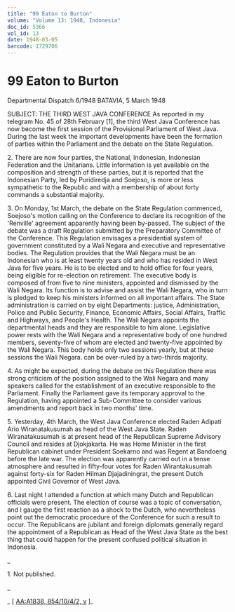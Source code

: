 ```yaml
---
title: "99 Eaton to Burton"
volume: "Volume 13: 1948, Indonesia"
doc_id: 5366
vol_id: 13
date: 1948-03-05
barcode: 1729706
---
```


# 99 Eaton to Burton

Departmental Dispatch 6/1948 BATAVIA, 5 March 1948

SUBJECT: THE THIRD WEST JAVA CONFERENCE As reported in my telegram No. 45 of 28th February [1], the third West Java Conference has now become the first session of the Provisional Parliament of West Java. During the last week the important developments have been the formation of parties within the Parliament and the debate on the State Regulation.

2\. There are now four parties, the National, Indonesian, Indonesian Federation and the Unitarians. Little information is yet available on the composition and strength of these parties, but it is reported that the Indonesian Party, led by Puridiredja and Soejoso, is more or less sympathetic to the Republic and with a membership of about forty commands a substantial majority.

3\. On Monday, 1st March, the debate on the State Regulation commenced, Soejoso's motion calling on the Conference to declare its recognition of the 'Renville' agreement apparently having been by-passed. The subject of the debate was a draft Regulation submitted by the Preparatory Committee of the Conference. This Regulation envisages a presidential system of government constituted by a Wali Negara and executive and representative bodies. The Regulation provides that the Wali Negara must be an Indonesian who is at least twenty years old and who has resided in West Java for five years. He is to be elected and to hold office for four years, being eligible for re-election on retirement. The executive body is composed of from five to nine ministers, appointed and dismissed by the Wali Negara. Its function is to advise and assist the Wali Negara, who in turn is pledged to keep his ministers informed on all important affairs. The State administration is carried on by eight Departments: justice, Administration, Police and Public Security, Finance, Economic Affairs, Social Affairs, Traffic and Highways, and People's Health. The Wali Negara appoints the departmental heads and they are responsible to him alone. Legislative power rests with the Wali Negara and a representative body of one hundred members, seventy-five of whom are elected and twenty-five appointed by the Wali Negara. This body holds only two sessions yearly, but at these sessions the Wali Negara. can be over-ruled by a two-thirds majority.

4\. As might be expected, during the debate on this Regulation there was strong criticism of the position assigned to the Wali Negara and many speakers called for the establishment of an executive responsible to the Parliament. Finally the Parliament gave its temporary approval to the Regulation, having appointed a Sub-Committee to consider various amendments and report back in two months' time.

5\. Yesterday, 4th March, the West Java Conference elected Raden Adipati Ario Wiranatakusumah as head of the West Java State. Raden Wiranatakusumah is at present head of the Republican Supreme Advisory Council and resides at Djokjakarta. He was Home Minister in the first Republican cabinet under President Soekarno and was Regent at Bandoeng before the late war. The election was apparently carried out in a tense atmosphere and resulted in fifty-four votes for Raden Wirantakusumah against forty-six for Raden Hilman Djajadiningrat, the present Dutch appointed Civil Governor of West Java.

6\. Last night I attended a function at which many Dutch and Republican officials were present. The election of course was a topic of conversation, and I gauge the first reaction as a shock to the Dutch, who nevertheless point out the democratic procedure of the Conference for such a result to occur. The Republicans are jubilant and foreign diplomats generally regard the appointment of a Republican as Head of the West Java State as the best thing that could happen for the present confused political situation in Indonesia.

_

1\. Not published.

_

_ [ [AA:A1838, 854/10/4/2, v](http://www.naa.gov.au/cgi-bin/Search?O=I&Number=1729706) ]_

